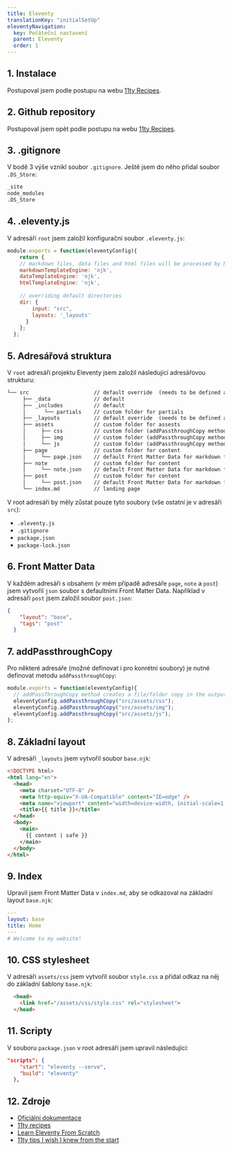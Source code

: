 ```yaml
---
title: Eleventy
translationKey: "initialSetUp"
eleventyNavigation:
  key: Počáteční nastavení
  parent: Eleventy
  order: 1
---
```

## 1. Instalace
Postupoval jsem podle postupu na webu [11ty Recipes](https://11ty.recipes/recipes/start-an-eleventy-site-from-scratch/).

## 2. Github repository 
Postupoval jsem opět podle postupu na webu [11ty Recipes](https://11ty.recipes/recipes/create-a-github-repository-for-your-eleventy-site/).

## 3. .gitignore
V bodě 3 výše vznikl soubor `.gitignore`. Ještě jsem do něho přidal soubor `.DS_Store`:

```html
_site 
node_modules 
.DS_Store
```

## 4. .eleventy.js 
V adresáři `root` jsem založil konfigurační soubor `.eleventy.js`:  

```js
module.exports = function(eleventyConfig){
    return {
    // markdown files, data files and html files will be processed by Nunjucks
    markdownTemplateEngine: 'njk',
    dataTemplateEngine: 'njk',
    htmlTemplateEngine: 'njk',  
    
    // overriding default directories
    dir: {
        input: "src",
        layouts: '_layouts'
      }
    };
  };
```

## 5. Adresářová struktura
V `root` adresáři projektu Eleventy jsem založil následující adresářovou strukturu:

```html
└── src                     // default override  (needs to be defined as "dir" in .eleventy.js)
     ├── _data              // default
     ├── _includes          // default
     │      └── partials    // custom folder for partials       
     ├── _layouts           // default override  (needs to be defined as "dir" in .eleventy.js)
     ├── assets             // custom folder for assests
     │     ├── css          // custom folder (addPassthroughCopy method needed in .eleventy.js)
     │     ├── img          // custom folder (addPassthroughCopy method needed in .eleventy.js)
     │     └── js           // custom folder (addPassthroughCopy method needed in .eleventy.js)
     ├── page               // custom folder for content
     │     └── page.json    // default Front Matter Data for markdown files
     ├── note               // custom folder for content
     │     └── note.json    // default Front Matter Data for markdown files
     ├── post               // custom folder for content
     │     └── post.json    // default Front Matter Data for markdown files
     └── index.md           // landing page
```
V root adresáři by měly zůstat pouze tyto soubory (vše ostatní je v adresáři `src`):
- `.eleventy.js`
- `.gitignore`
- `package.json`
- `package-lock.json`

## 6. Front Matter Data
V každém adresáři s obsahem (v mém případě adresáře `page`, `note` a `post`) jsem vytvořil `json` soubor s defaultními Front Matter Data. Například v adresáři `post` jsem založil soubor `post.json`:

```json
{
    "layout": "base",
    "tags": "post"
  }
```

## 7. addPassthroughCopy
Pro některé adresáře (možné definovat i pro konrétní soubory) je nutné definovat metodu `addPassthroughCopy`:

```js
module.exports = function(eleventyConfig){
  // addPassThroughCopy method creates a file/folder copy in the output directory
  eleventyConfig.addPassthroughCopy("src/assets/css");
  eleventyConfig.addPassthroughCopy("src/assets/img");
  eleventyConfig.addPassthroughCopy("src/assets/js");
};
```

## 8. Základní layout 
V adresáři `_layouts` jsem vytvořil soubor `base.njk`:

```html
<!DOCTYPE html>
<html lang="en">
  <head>
    <meta charset="UTF-8" />
    <meta http-equiv="X-UA-Compatible" content="IE=edge" />
    <meta name="viewport" content="width=device-width, initial-scale=1.0" />
    <title>{{ title }}</title> 
  </head>
  <body>
    <main>
      {{ content | safe }}    
    </main>
  </body>
</html>
```

## 9. Index
Upravil jsem Front Matter Data v `index.md`, aby se odkazoval na základní layout `base.njk`:
```yaml
---
layout: base
title: Home
---
# Welcome to my website!
```

## 10. CSS stylesheet
V adresáři `assets/css` jsem vytvořil soubor `style.css` a přidal odkaz na něj do základní šablony `base.njk`:

```html
  <head>
    <link href="/assets/css/style.css" rel="stylesheet"> 
  </head>
```

## 11. Scripty
V souboru `package.json` v root adresáři jsem upravil následující:

```json
"scripts": {
    "start": "eleventy --serve",
    "build": "eleventy"
  },
```

## 12. Zdroje
- [Oficiální dokumentace](https://www.11ty.dev/docs/get-started/)
- [11ty recipes](https://11ty.recipes)
- [Learn Eleventy From Scratch](https://learneleventyfromscratch.com)
- [11ty tips I wish I knew from the start](https://davidea.st/articles/11ty-tips-i-wish-i-knew-from-the-start/)
